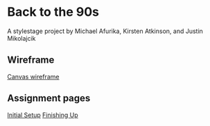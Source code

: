 # Back to the 90s
A stylestage project by Michael Afurika, Kirsten Atkinson, and Justin Mikolajcik
## Wireframe
[Canvas wireframe](https://www.canva.com/design/DAGFOvTsqDE/as7ca-ODjLlJAEWUYe7WjQ/view?utm_content=DAGFOvTsqDE&utm_campaign=designshare&utm_medium=link&utm_source=editor)
## Assignment pages
[Initial Setup](https://byui-cit.github.io/advcss/modules/req-stage-1.html)
[Finishing Up](https://byui-cit.github.io/advcss/modules/req-stage-2.html)